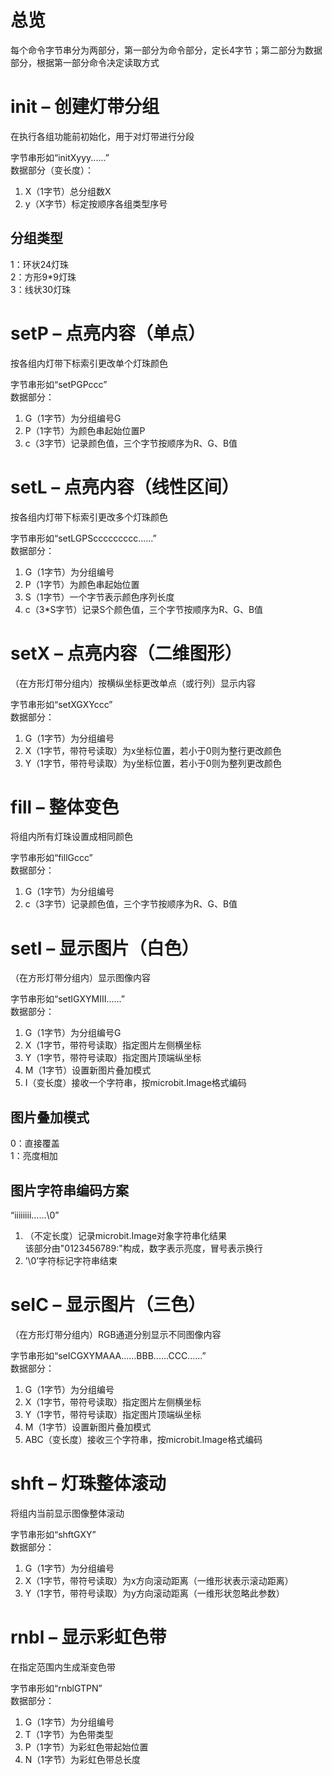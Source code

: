 # 总览   
每个命令字节串分为两部分，第一部分为命令部分，定长4字节；第二部分为数据部分，根据第一部分命令决定读取方式   
# init – 创建灯带分组   
在执行各组功能前初始化，用于对灯带进行分段  

字节串形如“initXyyy......”  
数据部分（变长度）：  
1. X（1字节）总分组数X  
1. y（X字节）标定按顺序各组类型序号  
## 分组类型  
1：环状24灯珠  
2：方形9*9灯珠  
3：线状30灯珠  
# setP – 点亮内容（单点）  
按各组内灯带下标索引更改单个灯珠颜色  

字节串形如“setPGPccc”  
数据部分：  
1. G（1字节）为分组编号G  
1. P（1字节）为颜色串起始位置P  
1. c（3字节）记录颜色值，三个字节按顺序为R、G、B值  
# setL – 点亮内容（线性区间）
按各组内灯带下标索引更改多个灯珠颜色  

字节串形如“setLGPSccccccccc......”  
数据部分：  
1. G（1字节）为分组编号
1. P（1字节）为颜色串起始位置
1. S（1字节）一个字节表示颜色序列长度
1. c（3*S字节）记录S个颜色值，三个字节按顺序为R、G、B值  
# setX – 点亮内容（二维图形）
（在方形灯带分组内）按横纵坐标更改单点（或行列）显示内容  

字节串形如“setXGXYccc”   
数据部分：  
1. G（1字节）为分组编号  
1. X（1字节，带符号读取）为x坐标位置，若小于0则为整行更改颜色  
1. Y（1字节，带符号读取）为y坐标位置，若小于0则为整列更改颜色  
# fill – 整体变色
将组内所有灯珠设置成相同颜色  

字节串形如“fillGccc”   
数据部分：  
1. G（1字节）为分组编号  
1. c（3字节）记录颜色值，三个字节按顺序为R、G、B值  
# setI – 显示图片（白色）
（在方形灯带分组内）显示图像内容  

字节串形如“setIGXYMIII......”  
数据部分：  
1. G（1字节）为分组编号G  
1. X（1字节，带符号读取）指定图片左侧横坐标  
1. Y（1字节，带符号读取）指定图片顶端纵坐标  
1. M（1字节）设置新图片叠加模式  
1. I（变长度）接收一个字符串，按microbit.Image格式编码  
## 图片叠加模式  
0：直接覆盖  
1：亮度相加  
## 图片字符串编码方案
“iiiiiiii......\0”  
1. （不定长度）记录microbit.Image对象字符串化结果  
    该部分由"0123456789:"构成，数字表示亮度，冒号表示换行
1. ’\0’字符标记字符串结束  
# seIC – 显示图片（三色）  
（在方形灯带分组内）RGB通道分别显示不同图像内容  

字节串形如“seICGXYMAAA......BBB......CCC......”  
数据部分：  
1. G（1字节）为分组编号   
1. X（1字节，带符号读取）指定图片左侧横坐标  
1. Y（1字节，带符号读取）指定图片顶端纵坐标  
1. M（1字节）设置新图片叠加模式  
1. ABC（变长度）接收三个字符串，按microbit.Image格式编码  
# shft – 灯珠整体滚动  
将组内当前显示图像整体滚动  

字节串形如“shftGXY”   
数据部分：  
1. G（1字节）为分组编号  
1. X（1字节，带符号读取）为x方向滚动距离（一维形状表示滚动距离）  
1. Y（1字节，带符号读取）为y方向滚动距离（一维形状忽略此参数）  
# rnbl – 显示彩虹色带  
在指定范围内生成渐变色带

字节串形如“rnblGTPN”   
数据部分：  
1. G（1字节）为分组编号  
1. T（1字节）为色带类型  
1. P（1字节）为彩虹色带起始位置  
1. N（1字节）为彩虹色带总长度  
